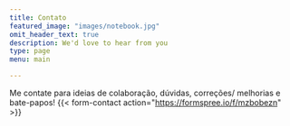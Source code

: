 ```yaml
---
title: Contato
featured_image: "images/notebook.jpg"
omit_header_text: true
description: We'd love to hear from you
type: page
menu: main

---
```



Me contate para ideias de colaboração, dúvidas, correções/ melhorias e bate-papos!
{{< form-contact action="https://formspree.io/f/mzbobezn" >}}